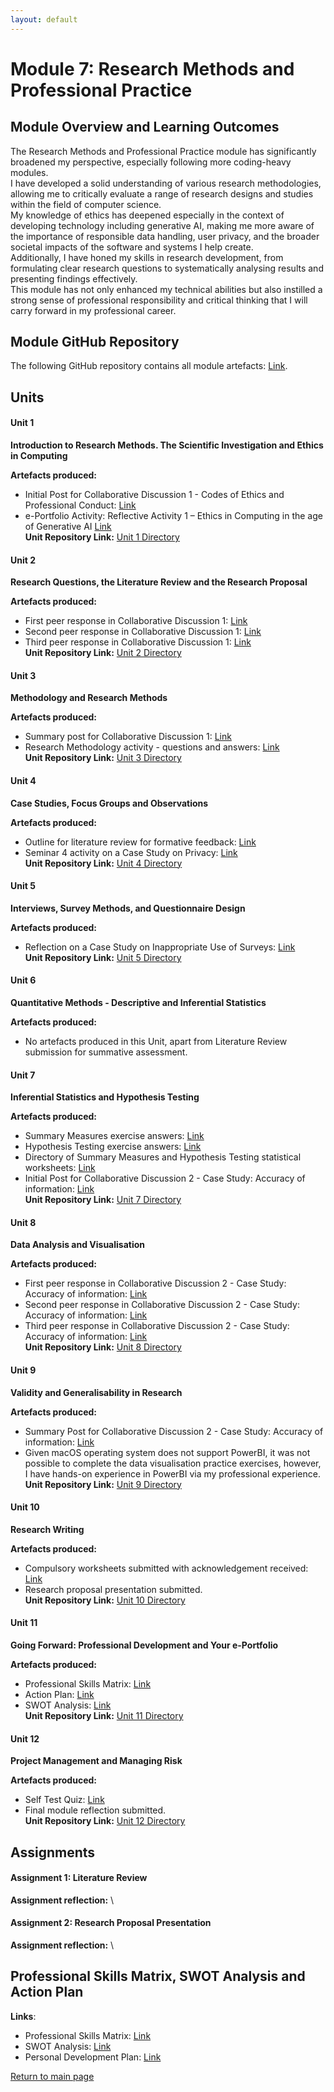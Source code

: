 ```yaml
---
layout: default
---
```


# Module 7: Research Methods and Professional Practice

## Module Overview and Learning Outcomes

The Research Methods and Professional Practice module has significantly broadened my perspective, especially following more coding-heavy modules. \
I have developed a solid understanding of various research methodologies, allowing me to critically evaluate a range of research designs and studies within the field of computer science. \
My knowledge of ethics has deepened especially in the context of developing technology including generative AI, making me more aware of the importance of responsible data handling, user privacy, and the broader societal impacts of the software and systems I help create. \
Additionally, I have honed my skills in research development, from formulating clear research questions to systematically analysing results and presenting findings effectively. \
This module has not only enhanced my technical abilities but also instilled a strong sense of professional responsibility and critical thinking that I will carry forward in my professional career.


## Module GitHub Repository
The following GitHub repository contains all module artefacts: [Link](https://github.com/andaziemele/rmpp_module/tree/main).


## Units
#### Unit 1
**Introduction to Research Methods. The Scientific Investigation and Ethics in Computing**

**Artefacts produced:** 
- Initial Post for Collaborative Discussion 1 - Codes of Ethics and Professional Conduct: [Link](https://github.com/andaziemele/rmpp_module/tree/main/Unit_1/collab_disc_1_initial_post.pdf)
- e-Portfolio Activity: Reflective Activity 1 – Ethics in Computing in the age of Generative AI [Link](https://github.com/andaziemele/rmpp_module/blob/main/Unit_1/eportfolio_reflective_generative_ai_ethics.pdf) \
**Unit Repository Link:** [Unit 1 Directory](https://github.com/andaziemele/rmpp_module/tree/main/Unit_1)

#### Unit 2
**Research Questions, the Literature Review and the Research Proposal**

**Artefacts produced:** 
- First peer response in Collaborative Discussion 1: [Link](https://github.com/andaziemele/rmpp_module/tree/main/Unit_2/collab_disc_1_peer_response_1.pdf)  
- Second peer response in Collaborative Discussion 1: [Link](https://github.com/andaziemele/rmpp_module/tree/main/Unit_2/collab_disc_1_peer_response_2.pdf)  
- Third peer response in Collaborative Discussion 1: [Link](https://github.com/andaziemele/rmpp_module/tree/main/Unit_2/collab_disc_1_peer_response_3.pdf) \
**Unit Repository Link:** [Unit 2 Directory](https://github.com/andaziemele/rmpp_module/tree/main/Unit_2)

#### Unit 3
**Methodology and Research Methods**

**Artefacts produced:** 
- Summary post for Collaborative Discussion 1: [Link](https://github.com/andaziemele/rmpp_module/blob/main/Unit_3/collab_disc_1_summary_post.pdf)  
- Research Methodology activity - questions and answers: [Link](https://github.com/andaziemele/rmpp_module/blob/main/Unit_3/eportfolio_activity_research_methodology.pdf)  \
**Unit Repository Link:** [Unit 3 Directory](https://github.com/andaziemele/rmpp_module/tree/main/Unit_3)

#### Unit 4
**Case Studies, Focus Groups and Observations**

**Artefacts produced:** 
- Outline for literature review for formative feedback: [Link](https://github.com/andaziemele/rmpp_module/blob/main/Unit_4/lit_review_outline_for_feedback.pdf)  
- Seminar 4 activity on a Case Study on Privacy: [Link](https://github.com/andaziemele/rmpp_module/blob/main/Unit_4/seminar_4_activity.pdf)  \
**Unit Repository Link:** [Unit 4 Directory](https://github.com/andaziemele/rmpp_module/tree/main/Unit_4)

#### Unit 5
**Interviews, Survey Methods, and Questionnaire Design**

**Artefacts produced:**
- Reflection on a Case Study on Inappropriate Use of Surveys: [Link](https://github.com/andaziemele/rmpp_module/blob/main/Unit_5/eportfolio_activity_surveys_reflection.pdf) \
**Unit Repository Link:** [Unit 5 Directory](https://github.com/andaziemele/rmpp_module/tree/main/Unit_5)

#### Unit 6
**Quantitative Methods - Descriptive and Inferential Statistics**

**Artefacts produced:** 
- No artefacts produced in this Unit, apart from Literature Review submission for summative assessment.

#### Unit 7
**Inferential Statistics and Hypothesis Testing**

**Artefacts produced:**
- Summary Measures exercise answers: [Link](https://github.com/andaziemele/rmpp_module/blob/main/Unit_7/Summary_Measures_Hypothesis_Testing_statistical_worksheets/Unit_7_Ex6_Summary_Measures_all_exercises_answers.pdf)
- Hypothesis Testing exercise answers: [Link](https://github.com/andaziemele/rmpp_module/blob/main/Unit_7/Summary_Measures_Hypothesis_Testing_statistical_worksheets/Unit_7_Ex7_Hypothesis_Testing_all_exercises_answers.pdf)
- Directory of Summary Measures and Hypothesis Testing statistical worksheets: [Link](https://github.com/andaziemele/rmpp_module/tree/main/Unit_7/Summary_Measures_Hypothesis_Testing_statistical_worksheets)
- Initial Post for Collaborative Discussion 2 - Case Study: Accuracy of information: [Link](https://github.com/andaziemele/rmpp_module/tree/main/Unit_7/collab_disc_2_initial_post.pdf) \
**Unit Repository Link:** [Unit 7 Directory](https://github.com/andaziemele/rmpp_module/tree/main/Unit_7)

#### Unit 8
**Data Analysis and Visualisation**

**Artefacts produced:**
- First peer response in Collaborative Discussion 2 - Case Study: Accuracy of information: [Link](https://github.com/andaziemele/rmpp_module/tree/main/Unit_8/collab_disc_2_peer_response_1.pdf)  
- Second peer response in Collaborative Discussion 2 - Case Study: Accuracy of information: [Link](https://github.com/andaziemele/rmpp_module/tree/main/Unit_8/collab_disc_2_peer_response_2.pdf)  
- Third peer response in Collaborative Discussion 2 - Case Study: Accuracy of information: [Link](https://github.com/andaziemele/rmpp_module/tree/main/Unit_8/collab_disc_2_peer_response_3.pdf) \
**Unit Repository Link:** [Unit 8 Directory](https://github.com/andaziemele/rmpp_module/tree/main/Unit_8)

#### Unit 9
**Validity and Generalisability in Research**

**Artefacts produced:** 
- Summary Post for Collaborative Discussion 2 - Case Study: Accuracy of information: [Link](https://github.com/andaziemele/rmpp_module/tree/main/Unit_9/collab_disc_2_summary_post.pdf)
- Given macOS operating system does not support PowerBI, it was not possible to complete the data visualisation practice exercises, however, I have hands-on experience in PowerBI via my professional experience. \
**Unit Repository Link:** [Unit 9 Directory](https://github.com/andaziemele/rmpp_module/tree/main/Unit_9)

#### Unit 10
**Research Writing**

**Artefacts produced:**
- Compulsory worksheets submitted with acknowledgement received: [Link](https://github.com/andaziemele/rmpp_module/blob/main/Unit_10/worksheet_submission.pdf)
- Research proposal presentation submitted. \
**Unit Repository Link:** [Unit 10 Directory](https://github.com/andaziemele/rmpp_module/tree/main/Unit_10)

#### Unit 11
**Going Forward: Professional Development and Your e-Portfolio**

**Artefacts produced:** 
- Professional Skills Matrix: [Link](https://github.com/andaziemele/rmpp_module/tree/main/)
- Action Plan: [Link](https://github.com/andaziemele/rmpp_module/tree/main/)
- SWOT Analysis: [Link]() \
**Unit Repository Link:** [Unit 11 Directory](https://github.com/andaziemele/rmpp_module/tree/main/Unit_11)

#### Unit 12
**Project Management and Managing Risk**

**Artefacts produced:** 
- Self Test Quiz: [Link](https://github.com/andaziemele/rmpp_module/blob/main/Unit_12/self_test_quiz.pdf)
- Final module reflection submitted. \
**Unit Repository Link:** [Unit 12 Directory](https://github.com/andaziemele/rmpp_module/tree/main/Unit_12)

## Assignments

#### Assignment 1: Literature Review
**Assignment reflection:** 
\


#### Assignment 2: Research Proposal Presentation
**Assignment reflection:** 
\


## Professional Skills Matrix, SWOT Analysis and Action Plan
**Links**: 
- Professional Skills Matrix: [Link]()
- SWOT Analysis: [Link]()
- Personal Development Plan: [Link]() 

[Return to main page](./)
